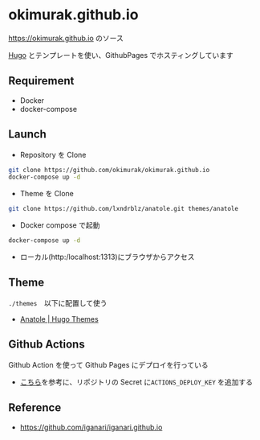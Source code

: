 # okimurak.github.io

<https://okimurak.github.io> のソース

[Hugo](https://gohugo.io/) とテンプレートを使い、GithubPages でホスティングしています

## Requirement

- Docker
- docker-compose

## Launch

- Repository を Clone

```bash
git clone https://github.com/okimurak/okimurak.github.io
docker-compose up -d
```

- Theme を Clone

```bash
git clone https://github.com/lxndrblz/anatole.git themes/anatole
```

- Docker compose で起動

```bash
docker-compose up -d
```

- ローカル(http:/localhost:1313)にブラウザからアクセス

## Theme

`./themes`　以下に配置して使う

- [Anatole | Hugo Themes](https://themes.gohugo.io/anatole/)

## Github Actions

Github Action を使って Github Pages にデプロイを行っている

- [こちら](https://github.com/peaceiris/actions-gh-pages#%EF%B8%8F-create-ssh-deploy-key)を参考に、リポジトリの Secret に`ACTIONS_DEPLOY_KEY` を追加する

## Reference

- https://github.com/iganari/iganari.github.io
